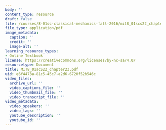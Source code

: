 ```yaml
---
body: ''
content_type: resource
draft: false
file: /courses/8-01sc-classical-mechanics-fall-2016/mit8_01scs22_chapter23.pdf
file_type: application/pdf
image_metadata:
  caption: ''
  credit: ''
  image-alt: ''
learning_resource_types:
- Online Textbook
license: https://creativecommons.org/licenses/by-nc-sa/4.0/
resourcetype: Document
title: MIT8_01scS22_chapter23.pdf
uid: e6f4473a-81c5-45c7-a2d6-6720f52b546c
video_files:
  archive_url: ''
  video_captions_file: ''
  video_thumbnail_file: ''
  video_transcript_file: ''
video_metadata:
  video_speakers: ''
  video_tags: ''
  youtube_description: ''
  youtube_id: ''
---
```

